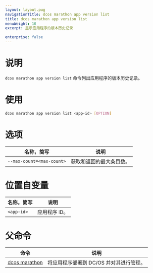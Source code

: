 ```yaml
---
layout: layout.pug
navigationTitle: dcos marathon app version list
title: dcos marathon app version list
menuWeight: 10
excerpt: 显示应用程序的版本历史记录

enterprise: false
---
```



# 说明
`dcos marathon app version list` 命令列出应用程序的版本历史记录。

# 使用

```bash
dcos marathon app version list <app-id> [OPTION]
```

# 选项

| 名称，简写 | 说明 |
|---------|-------------|
| `--max-count=<max-count>` | 获取和返回的最大条目数。|

# 位置自变量

| 名称，简写 | 说明 |
|---------|-------------|
| `<app-id>` | 应用程序 ID。|

# 父命令

| 命令 | 说明 |
|---------|-------------|
| [dcos marathon](/1.11/cli/command-reference/dcos-marathon/) | 将应用程序部署到 DC/OS 并对其进行管理。|


